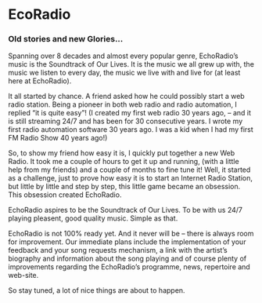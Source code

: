 # EcoRadio
<h3 class="black"> Old stories and new Glories... </h3>
    <div>
      <p class="black">Spanning over 8 decades and almost every popular genre, EchoRadio’s music is the Soundtrack of Our Lives. It is the music we all grew up with, the music we listen to every day, the music we live with and live for (at least here at EchoRadio). </p>
      <p class="black">It all started by chance. A friend asked how he could possibly start a web radio station. Being a pioneer in both web radio and radio automation, I replied “it is quite easy”! (I created my first web radio 30 years ago, – and it is still streaming 24/7 and has been for 30 consecutive years. I wrote my first radio automation software 30 years ago. I was a kid when I had my first FM Radio Show 40 years ago!)</p>
      <p class="black">So, to show my friend how easy it is, I quickly put together a new Web Radio. It took me a couple of hours to get it up and running, (with a little help from my friends) and a couple of months to fine tune it! Well, it started as a challenge, just to prove how easy it is to start an Internet Radio Station, but little by little and step by step, this little game became an obsession. This obsession created EchoRadio.</p>
      <p class="black">EchoRadio aspires to be the Soundtrack of Our Lives. To be with us 24/7 playing pleasent, good quality music. Simple as that.</p>
      <p class="black">EchoRadio is not 100% ready yet. And it never will be – there is always room for improvement. Our immediate plans include the implementation of your feedback and your song requests mechanism, a link with the artist’s biography and information about the song playing and of course plenty of improvements regarding the EchoRadio’s programme, news, repertoire and web-site.</p>
      <p class="black">So stay tuned, a lot of nice things are about to happen.</p>
    </div>
